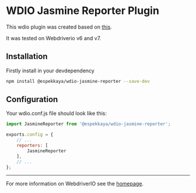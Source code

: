 # WDIO Jasmine Reporter Plugin

This wdio plugin was created based on [this][0].

It was tested on Webdriverio v6 and v7.

## Installation

Firstly install in your devdependency

```bash
npm install @espekkaya/wdio-jasmine-reporter --save-dev
```

## Configuration

Your wdio.conf.js file should look like this:

```js
import JasmineReporter from '@espekkaya/wdio-jasmine-reporter';

exports.config = {
    // ...
    reporters: [
        JasmineReporter
    ],
    // ...
};
```

----

For more information on WebdriverIO see the [homepage][1].

[0]: https://github.com/andrewkeig/wdio-cucumber-reporter
[1]: http://webdriver.io